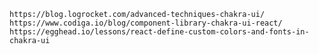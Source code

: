 `https://blog.logrocket.com/advanced-techniques-chakra-ui/`
`https://www.codiga.io/blog/component-library-chakra-ui-react/`
`https://egghead.io/lessons/react-define-custom-colors-and-fonts-in-chakra-ui`
